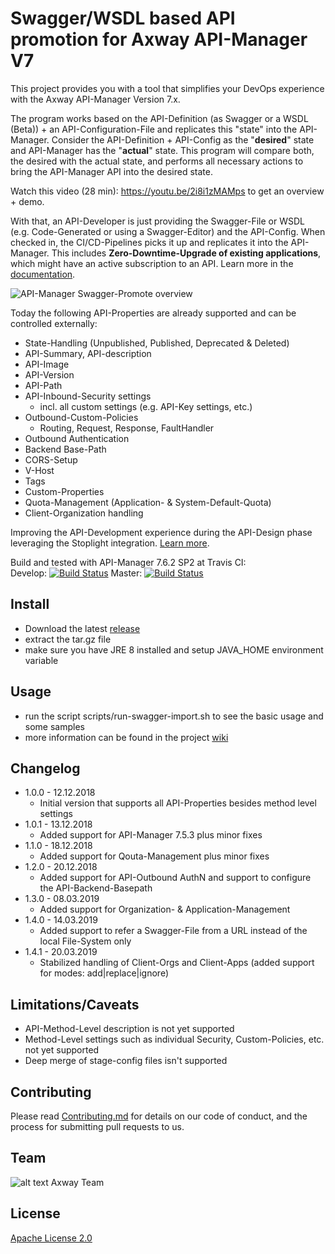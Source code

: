 # Swagger/WSDL based API promotion for Axway API-Manager V7

This project provides you with a tool that simplifies your DevOps experience with the Axway API-Manager Version 7.x. 

The program works based on the API-Definition (as Swagger or a WSDL (Beta)) + an API-Configuration-File and replicates this "state" into the API-Manager. Consider the API-Definition + API-Config as the "__desired__" state and API-Manager has the "__actual__" state. This program will compare both, the desired with the actual state, and performs all necessary actions to bring the API-Manager API into the desired state.

Watch this video (28 min): https://youtu.be/2i8i1zMAMps to get an overview + demo.

With that, an API-Developer is just providing the Swagger-File or WSDL (e.g. Code-Generated or using a Swagger-Editor) and the API-Config. When checked in, the CI/CD-Pipelines picks it up and replicates it into the API-Manager. 
This includes __Zero-Downtime-Upgrade of existing applications__, which might have an active subscription to an API. Learn more in the [documentation](https://github.com/Axway-API-Management-Plus/apimanager-swagger-promote/wiki).

![API-Manager Swagger-Promote overview]( https://github.com/Axway-API-Management-Plus/apimanager-swagger-promote/blob/master/src/lib/images/apimanager-swagger-promote-overview.png )

Today the following API-Properties are already supported and can be controlled externally:
- State-Handling (Unpublished, Published, Deprecated & Deleted)
- API-Summary, API-description
- API-Image 
- API-Version
- API-Path
- API-Inbound-Security settings 
  - incl. all custom settings (e.g. API-Key settings, etc.)
- Outbound-Custom-Policies
  - Routing, Request, Response, FaultHandler
- Outbound Authentication
- Backend Base-Path
- CORS-Setup
- V-Host
- Tags
- Custom-Properties
- Quota-Management (Application- & System-Default-Quota)
- Client-Organization handling  

Improving the API-Development experience during the API-Design phase leveraging the Stoplight integration. [Learn more](https://github.com/Axway-API-Management-Plus/apimanager-swagger-promote/wiki/Stoplight-Integration).

Build and tested with API-Manager 7.6.2 SP2 at Travis CI:  
Develop: [![Build Status](https://travis-ci.org/Axway-API-Management-Plus/apimanager-swagger-promote.svg?branch=develop)](https://travis-ci.org/Axway-API-Management-Plus/apimanager-swagger-promote)
Master: [![Build Status](https://travis-ci.org/Axway-API-Management-Plus/apimanager-swagger-promote.svg?branch=master)](https://travis-ci.org/Axway-API-Management-Plus/apimanager-swagger-promote)

## Install
- Download the latest [release](https://github.com/Axway-API-Management-Plus/apimanager-swagger-promote/releases)
- extract the tar.gz file
- make sure you have JRE 8 installed and setup JAVA_HOME environment variable

## Usage
- run the script scripts/run-swagger-import.sh to see the basic usage and some samples
- more information can be found in the project [wiki](https://github.com/Axway-API-Management-Plus/apimanager-swagger-promote/wiki) 

## Changelog
- 1.0.0 - 12.12.2018
  - Initial version that supports all API-Properties besides method level settings
- 1.0.1 - 13.12.2018
  - Added support for API-Manager 7.5.3 plus minor fixes
- 1.1.0 - 18.12.2018
  - Added support for Qouta-Management plus minor fixes
- 1.2.0 - 20.12.2018
  - Added support for API-Outbound AuthN and support to configure the API-Backend-Basepath
- 1.3.0 - 08.03.2019
  - Added support for Organization- & Application-Management
- 1.4.0 - 14.03.2019
  - Added support to refer a Swagger-File from a URL instead of the local File-System only
- 1.4.1 - 20.03.2019
  - Stabilized handling of Client-Orgs and Client-Apps (added support for modes: add|replace|ignore) 


## Limitations/Caveats
- API-Method-Level description is not yet supported
- Method-Level settings such as individual Security, Custom-Policies, etc. not yet supported
- Deep merge of stage-config files isn't supported

## Contributing

Please read [Contributing.md](https://github.com/Axway-API-Management-Plus/Common/blob/master/Contributing.md) for details on our code of conduct, and the process for submitting pull requests to us.

## Team

![alt text][Axwaylogo] Axway Team

[Axwaylogo]: https://github.com/Axway-API-Management/Common/blob/master/img/AxwayLogoSmall.png  "Axway logo"


## License
[Apache License 2.0](/LICENSE)
